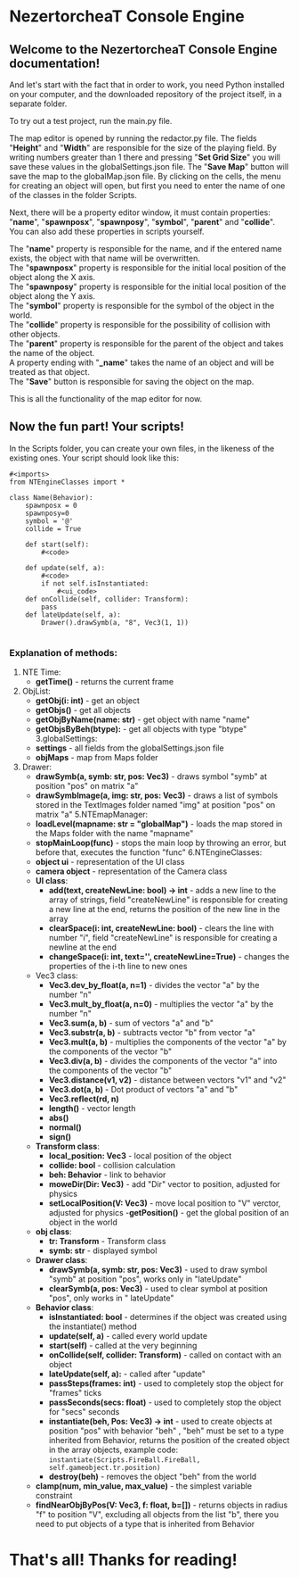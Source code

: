 # NezertorcheaT Console Engine

## Welcome to the NezertorcheaT Console Engine documentation!

And let's start with the fact that in order to work, you need Python installed on your computer, and the downloaded repository of the project itself, in a separate folder.  

To try out a test project, run the main.py file.  

The map editor is opened by running the redactor.py file.
The fields "**Height**" and "**Width**" are responsible for the size of the playing field.
By writing numbers greater than 1 there and pressing "**Set Grid Size**" you will save these values ​​in the globalSettings.json file.
The "**Save Map**" button will save the map to the globalMap.json file.
By clicking on the cells, the menu for creating an object will open, but first you need to enter the name of one of the classes in the folder
Scripts.

Next, there will be a property editor window, it must contain properties: "**name**", "**spawnposx**", "**spawnposy**", "**symbol**", "**parent**" and "**collide**". You can also add these properties in scripts yourself.  

The "**name**" property is responsible for the name, and if the entered name exists, the object with that name will be overwritten.  
The "**spawnposx**" property is responsible for the initial local position of the object along the X axis.  
The "**spawnposy**" property is responsible for the initial local position of the object along the Y axis.  
The "**symbol**" property is responsible for the symbol of the object in the world.  
The "**collide**" property is responsible for the possibility of collision with other objects.  
The "**parent**" property is responsible for the parent of the object and takes the name of the object.  
A property ending with "**_name**" takes the name of an object and will be treated as that object.  
The "**Save**" button is responsible for saving the object on the map.  

This is all the functionality of the map editor for now.  

## Now the fun part! Your scripts!

In the Scripts folder, you can create your own files, in the likeness of the existing ones. Your script should look like this:  

```
#<imports>
from NTEngineClasses import *

class Name(Behavior):
    spawnposx = 0
    spawnposy=0
    symbol = '@'
    collide = True

    def start(self):
        #<code>
    
    def update(self, a):
        #<code>
        if not self.isInstantiated:
            #<ui_code>
    def onCollide(self, collider: Transform):
        pass
    def lateUpdate(self, a):
        Drawer().drawSymb(a, "8", Vec3(1, 1))
        
```

### Explanation of methods:  

1. NTE Time:
    - **getTime()** - returns the current frame
2. ObjList:
    - **getObj(i: int)** - get an object
    - **getObjs()** - get all objects
    - **getObjByName(name: str)** - get object with name "name"
    - **getObjsByBeh(btype):** - get all objects with type "btype"
3.globalSettings:
    - **settings** - all fields from the globalSettings.json file
    - **objMaps** - map from Maps folder
4. Drawer:
    - **drawSymb(a, symb: str, pos: Vec3)** - draws symbol "symb" at position "pos" on matrix "a"
    - **drawSymbImage(a, img: str, pos: Vec3)** - draws a list of symbols stored in the TextImages folder named "img"
      at position "pos" on matrix "a"
5.NTEmapManager:
    - **loadLevel(mapname: str = "globalMap")** - loads the map stored in the Maps folder with the name "mapname"
    - **stopMainLoop(func)** - stops the main loop by throwing an error, but before that, executes the function "func"
6.NTEngineClasses:
    - **object ui** - representation of the UI class
    - **camera object** - representation of the Camera class
    - **UI class**:
        - **add(text, createNewLine: bool) -> int** - adds a new line to the array of strings, field "createNewLine"
          is responsible for creating a new line at the end, returns the position of the new line in the array
        - **clearSpace(i: int, createNewLine: bool)** - clears the line with number "i", field "createNewLine" is responsible for
          creating a newline at the end
        - **changeSpace(i: int, text='', createNewLine=True)** - changes the properties of the i-th line to new ones
    - Vec3 class:
        - **Vec3.dev_by_float(a, n=1)** - divides the vector "a" by the number "n"
        - **Vec3.mult_by_float(a, n=0)** - multiplies the vector "a" by the number "n"
        - **Vec3.sum(a, b)** - sum of vectors "a" and "b"
        - **Vec3.substr(a, b)** - subtracts vector "b" from vector "a"
        - **Vec3.mult(a, b)** - multiplies the components of the vector "a" by the components of the vector "b"
        - **Vec3.div(a, b)** - divides the components of the vector "a" into the components of the vector "b"
        - **Vec3.distance(v1, v2)** - distance between vectors "v1" and "v2"
        - **Vec3.dot(a, b)** - Dot product of vectors "a" and "b"
        - **Vec3.reflect(rd, n)**
        - **length()** - vector length
        - **abs()**
        - **normal()**
        - **sign()**
    - **Transform class**:
        - **local_position: Vec3** - local position of the object
        - **collide: bool** - collision calculation
        - **beh: Behavior** - link to behavior
        - **moweDir(Dir: Vec3)** - add "Dir" vector to position, adjusted for physics
        - **setLocalPosition(V: Vec3)** - move local position to "V" verctor, adjusted for physics
        -**getPosition()** - get the global position of an object in the world
    - **obj class**:
        - **tr: Transform** - Transform class
        - **symb: str** - displayed symbol
    - **Drawer class**:
        - **drawSymb(a, symb: str, pos: Vec3)** - used to draw symbol "symb" at position "pos", works
          only in "lateUpdate"
        - **clearSymb(a, pos: Vec3)** - used to clear symbol at position "pos", only works in "
          lateUpdate"
    - **Behavior class**:
        - **isInstantiated: bool** - determines if the object was created using the instantiate() method
        - **update(self, a)** - called every world update
        - **start(self)** - called at the very beginning
        - **onCollide(self, collider: Transform)** - called on contact with an object
        - **lateUpdate(self, a):** - called after "update"
        - **passSteps(frames: int)** - used to completely stop the object for "frames" ticks
        - **passSeconds(secs: float)** - used to completely stop the object for "secs" seconds
        - **instantiate(beh, Pos: Vec3) -> int** - used to create objects at position "pos" with behavior "beh"
          , "beh" must be set to a type inherited from Behavior, returns the position of the created object in the array
          objects, example code: ```instantiate(Scripts.FireBall.FireBall, self.gameobject.tr.position)```
        - **destroy(beh)** - removes the object "beh" from the world
    - **clamp(num, min_value, max_value)** - the simplest variable constraint
    - **findNearObjByPos(V: Vec3, f: float, b=[])** - returns objects in radius "f" to position "V", excluding all
      objects from the list "b", there you need to put objects of a type that is inherited from Behavior

# That's all! Thanks for reading!
